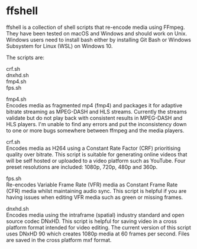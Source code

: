 # ffshell
ffshell is a collection of shell scripts that re-encode media using FFmpeg. They have been tested on macOS and Windows and should work on Unix. Windows users need to install bash either by installing Git Bash or Windows Subsystem for Linux (WSL) on Windows 10.

The scripts are:

crf.sh\
dnxhd.sh\
fmp4.sh\
fps.sh

fmp4.sh\
Encodes media as fragmented mp4 (fmp4) and packages it for adaptive bitrate streaming as MPEG-DASH and HLS streams. Currently the streams validate but do not play back with consistent results in MPEG-DASH and HLS players. I'm unable to find any errors and put the inconsistency down to one or more bugs somewhere between ffmpeg and the media players.

crf.sh\
Encodes media as H264 using a Constant Rate Factor (CRF) prioritising quality over bitrate. This script is suitable for generating online videos that will be self hosted or uploaded to a video platform such as YouTube. Four preset resolutions are included: 1080p, 720p, 480p and 360p.

fps.sh\
Re-encodes Variable Frame Rate (VFR) media as Constant Frame Rate (CFR) media whilst maintaining audio sync. This script is helpful if you are having issues when editing VFR media such as green or missing frames.

dnxhd.sh\
Encodes media using the intraframe (spatial) industry standard and open source codec DNxHD. This script is helpful for saving video in a cross platform format intended for video editing. The current version of this script uses DNxHD 90 which creates 1080p media at 60 frames per second. Files are saved in the cross platform mxf format.
